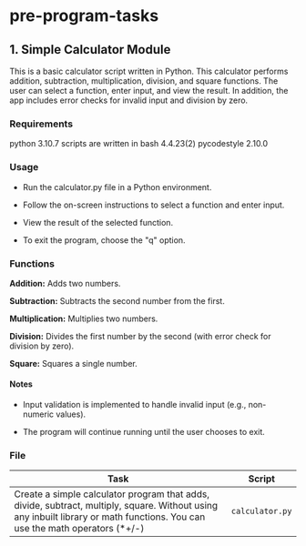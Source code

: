 # pre-program-tasks

## 1. Simple Calculator Module

This is a basic calculator script written in Python. This calculator performs addition, subtraction, multiplication, division, and square functions. The user can select a function, enter input, and view the result. In addition, the app includes error checks for invalid input and division by zero.

### Requirements

python 3.10.7
scripts are written in bash 4.4.23(2)
pycodestyle 2.10.0

### Usage

- Run the calculator.py file in a Python environment.

- Follow the on-screen instructions to select a function and enter input.

- View the result of the selected function.

- To exit the program, choose the "q" option.

### Functions

**Addition:** Adds two numbers.

**Subtraction:** Subtracts the second number from the first.

**Multiplication:** Multiplies two numbers.

**Division:** Divides the first number by the second (with error check for division by zero).

**Square:** Squares a single number.

#### Notes

- Input validation is implemented to handle invalid input (e.g., non-numeric values).

- The program will continue running until the user chooses to exit.

### File

| Task                                                                                                                                                                          | Script          |
| ----------------------------------------------------------------- | --------------- |
| Create a simple calculator program that adds, divide, subtract, multiply, square. Without using any inbuilt library or math functions. You can use the math operators (\*+/-) | `calculator.py` |
